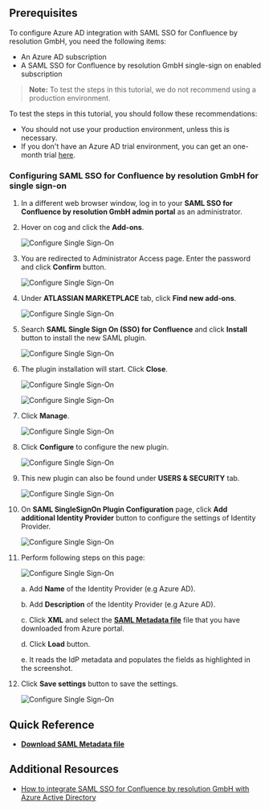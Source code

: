 ## Prerequisites

To configure Azure AD integration with SAML SSO for Confluence by resolution GmbH, you need the following items:

- An Azure AD subscription
- A SAML SSO for Confluence by resolution GmbH single-sign on enabled subscription

> **Note:**
> To test the steps in this tutorial, we do not recommend using a production environment.

To test the steps in this tutorial, you should follow these recommendations:

- You should not use your production environment, unless this is necessary.
- If you don't have an Azure AD trial environment, you can get an one-month trial [here](https://azure.microsoft.com/pricing/free-trial/).

### Configuring SAML SSO for Confluence by resolution GmbH for single sign-on


1. In a different web browser window, log in to your **SAML SSO for Confluence by resolution GmbH admin portal** as an administrator.

2. Hover on cog and click the **Add-ons**.
    
	![Configure Single Sign-On](./media/addon1.png)

3. You are redirected to Administrator Access page. Enter the password and click **Confirm** button.

	![Configure Single Sign-On](./media/addon2.png)

4. Under **ATLASSIAN MARKETPLACE** tab, click **Find new add-ons**. 

	![Configure Single Sign-On](./media/addon.png)

5. Search **SAML Single Sign On (SSO) for Confluence** and click **Install** button to install the new SAML plugin.

	![Configure Single Sign-On](./media/addon7.png)

6. The plugin installation will start. Click **Close**.

	![Configure Single Sign-On](./media/addon8.png)

	![Configure Single Sign-On](./media/addon9.png)

7.	Click **Manage**.

	![Configure Single Sign-On](./media/addon10.png)
    
8. Click **Configure** to configure the new plugin.

	![Configure Single Sign-On](./media/addon11.png)

9. This new plugin can also be found under **USERS & SECURITY** tab.

	![Configure Single Sign-On](./media/addon3.png)
    
10. On **SAML SingleSignOn Plugin Configuration** page, click **Add additional Identity Provider** button to configure the settings of Identity Provider.

	![Configure Single Sign-On](./media/addon4.png)

11. Perform following steps on this page:

	![Configure Single Sign-On](./media/addon5.png)
 
	a. Add **Name** of the Identity Provider (e.g Azure AD).
	
	b. Add **Description** of the Identity Provider (e.g Azure AD).

	c. Click **XML** and select the **[SAML Metadata file](%metadata:metadataDownloadUrl%)** file that you have downloaded from Azure portal.

	d. Click **Load** button.

    e. It reads the IdP metadata and populates the fields as highlighted in the screenshot.	
12. Click **Save settings** button to save the settings.

	![Configure Single Sign-On](./media/addon6.png)



## Quick Reference

* **[Download SAML Metadata file](%metadata:metadataDownloadUrl%)**



## Additional Resources

* [How to integrate SAML SSO for Confluence by resolution GmbH with Azure Active Directory](active-directory-saas-samlssoconfluence-tutorial.md)
